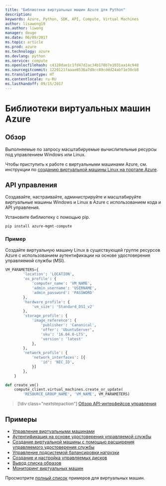 ```yaml
---
title: "Библиотеки виртуальных машин Azure для Python"
description: 
keywords: Azure, Python, SDK, API, Compute, Virtual Machines
author: lisawong19
ms.author: liwong
manager: douge
ms.date: 06/09/2017
ms.topic: article
ms.prod: azure
ms.technology: azure
ms.devlang: python
ms.service: compute
ms.openlocfilehash: c4128dae1c1fd47d2ac34b178b7e1031aa14c948
ms.sourcegitcommit: 1229121faaae8536a7d8cc89cddd24abf1e30cb8
ms.translationtype: HT
ms.contentlocale: ru-RU
ms.lasthandoff: 09/15/2017
---
```

# <a name="azure-virtual-machine-libraries"></a>Библиотеки виртуальных машин Azure

## <a name="overview"></a>Обзор

Выполняемые по запросу масштабируемые вычислительные ресурсы под управлением Windows или Linux.

Чтобы приступить к работе с виртуальными машинами Azure, см. инструкции по [созданию виртуальной машины Linux на портале Azure](/azure/virtual-machines/linux/quick-create-portal).

## <a name="management-api"></a>API управления

Создавайте, настраивайте, администрируйте и масштабируйте виртуальные машины Windows и Linux в Azure с использованием кода и API управления.

Установите библиотеку с помощью pip.

```bash
pip install azure-mgmt-compute 
```   

### <a name="example"></a>Пример

Создайте виртуальную машину Linux в существующей группе ресурсов Azure с использованием аутентификации на основе удостоверения управляемой службы (MSI).

```python
VM_PARAMETERS={
        'location': 'LOCATION',
        'os_profile': {
            'computer_name': 'VM_NAME',
            'admin_username': 'USERNAME',
            'admin_password': 'PASSWORD'
        },
        'hardware_profile': {
            'vm_size': 'Standard_DS1_v2'
        },
        'storage_profile': {
            'image_reference': {
                'publisher': 'Canonical',
                'offer': 'UbuntuServer',
                'sku': '16.04.0-LTS',
                'version': 'latest'
            },
        },
        'network_profile': {
            'network_interfaces': [{
                'id': 'NIC_ID',
            }]
        },
    }

def create_vm()
    compute_client.virtual_machines.create_or_update(
        'RESOURCE_GROUP_NAME', 'VM_NAME', VM_PARAMETERS)
```

> [!div class="nextstepaction"]
> [Обзор API-интерфейсов управления](/python/api/overview/azure/virtualmachines/managementlibrary)

## <a name="samples"></a>Примеры

* [Управление виртуальными машинами][1]
* [Аутентификация на основе удостоверения управляемой службы][2]
* [Создание виртуальной машины с помощью расширения управляемого удостоверения службы][3]
* [Управление подсистемой балансировки нагрузки][4]
* [Создание и настройка управляемых дисков][5]
* [Вывод списка образов][6] 
* [Мониторинг виртуальных машин][7]

Просмотрите [полный список](https://azure.microsoft.com/resources/samples/?platform=python&term=virtual-machines) примеров для виртуальных машин.

[1]: https://azure.microsoft.com/resources/samples/virtual-machines-python-manage/
[2]: https://github.com/Azure-Samples/resource-manager-python-manage-resources-with-msi
[3]: https://github.com/Azure-Samples/compute-python-msi-vm
[4]: https://azure.microsoft.com/resources/samples/network-python-manage-loadbalancer
[5]: ../docs-ref-conceptual/python-sdk-azure-samples-managed-disks.md
[6]: ../docs-ref-conceptual/python-sdk-azure-samples-list-images.md
[7]: ../docs-ref-conceptual/python-sdk-azure-samples-monitor-vms.md